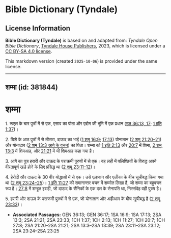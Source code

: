 # Bible Dictionary (Tyndale)

## License Information

**Bible Dictionary (Tyndale)** is based on and adapted from: _Tyndale Open Bible Dictionary_, [Tyndale House Publishers](https://tyndaleopenresources.com/), 2023, which is licensed under a [CC BY-SA 4.0 license](https://creativecommons.org/licenses/by-sa/4.0/legalcode.en).

This markdown version (created `2025-10-06`) is provided under the same license.



--------------------------------

## शम्मा (id: 381844)

शम्मा
=====

1\. रूएल के चार पुत्रों में से एक, एसाव का पोता और एदोम की भूमि में एक प्रधान ([उत 36:13, 17](https://ref.ly/Gen36:13,Gen36:17); [1 इति 1:37](https://ref.ly/1Chr1:37))।

2\. यिशै के आठ पुत्रों में से तीसरा, दाऊद का भाई ([1 शमू 16:9](https://ref.ly/1Sam16:9); [17:13](https://ref.ly/1Sam17:13)) योनातान ([2 शमू 21:20–21](https://ref.ly/2Sam21:20-2Sam21:21)) और योनादाब ([2 शमू 13:3 आगे के वचन](https://ref.ly/2Sam13:3-2Sam13:39)) का पिता। शम्मा को [1 इति 2:13](https://ref.ly/1Chr2:13) और [20:7](https://ref.ly/1Chr20:7) में शिमा, [2 शमू 13:3](https://ref.ly/2Sam13:3) में शिमआह, और [21:21](https://ref.ly/2Sam21:21) में भी शिमआह कहा गया है।

3\. आगै का पुत्र हरारी और दाऊद के पराक्रमी पुरुषों में से एक। वह लही में पलिश्तियों के विरुद्ध अपने वीरतापूर्ण खड़े होने के लिए प्रसिद्ध था ([2 शमू 23:11–12](https://ref.ly/2Sam23:11-2Sam23:12))।

4\. हेरोदी और दाऊद के 30 वीर योद्धाओं में से एक। उसे एल्हनान और एलीका के बीच सूचीबद्ध किया गया था ([2 शमू 23:24–25](https://ref.ly/2Sam23:24-2Sam23:25))। [1 इति 11:27](https://ref.ly/1Chr11:27) की समानान्तर वचन में शम्मोत लिखा है, जो शम्मा का बहुवचन रूप है। [27:8](https://ref.ly/1Chr27:8) में शम्हूत इराही, जो दाऊद के सैनिकों के एक दल के सेनापति था, निस्संदेह वही पुरुष है।

5\. हरारी और दाऊद के पराक्रमी पुरुषों में से एक, जो योनातान और अहीआम के बीच सूचीबद्ध है ([2 शमू 23:33](https://ref.ly/2Sam23:33))।

* **Associated Passages:** GEN 36:13; GEN 36:17; 1SA 16:9; 1SA 17:13; 2SA 13:3; 2SA 21:21; 2SA 23:33; 1CH 1:37; 1CH 2:13; 1CH 11:27; 1CH 20:7; 1CH 27:8; 2SA 21:20–2SA 21:21; 2SA 13:3–2SA 13:39; 2SA 23:11–2SA 23:12; 2SA 23:24–2SA 23:25

